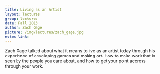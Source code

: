 ```yaml
---
title: Living as an Artist
layout: lectures
group: lectures
date: Fall 2013
author: Zach Gage
picture: /img/lectures/zach_gage.jpg
notes-link:
---
```

Zach Gage talked about what it means to live as an artist today through his experience of developing games and making art. How to make work that is seen by the people you care about, and how to get your point accross through your work. 